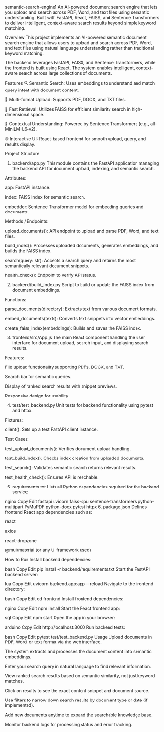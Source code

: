 semantic-search-engine1
An AI-powered document search engine that lets you upload and search across PDF, Word, and text files using semantic understanding. Built with FastAPI, React, FAISS, and Sentence Transformers to deliver intelligent, context-aware search results beyond simple keyword matching.

Overview
This project implements an AI-powered semantic document search engine that allows users to upload and search across PDF, Word, and text files using natural language understanding rather than traditional keyword matching.

The backend leverages FastAPI, FAISS, and Sentence Transformers, while the frontend is built using React. The system enables intelligent, context-aware search across large collections of documents.

Features
🔍 Semantic Search: Uses embeddings to understand and match query intent with document content.

📄 Multi-format Upload: Supports PDF, DOCX, and TXT files.

🚀 Fast Retrieval: Utilizes FAISS for efficient similarity search in high-dimensional space.

🧠 Contextual Understanding: Powered by Sentence Transformers (e.g., all-MiniLM-L6-v2).

🌐 Interactive UI: React-based frontend for smooth upload, query, and results display.

Project Structure
1. backend/app.py
This module contains the FastAPI application managing the backend API for document upload, indexing, and semantic search.

Attributes:

app: FastAPI instance.

index: FAISS index for semantic search.

embedder: Sentence Transformer model for embedding queries and documents.

Methods / Endpoints:

upload_documents(): API endpoint to upload and parse PDF, Word, and text files.

build_index(): Processes uploaded documents, generates embeddings, and builds the FAISS index.

search(query: str): Accepts a search query and returns the most semantically relevant document snippets.

health_check(): Endpoint to verify API status.

2. backend/build_index.py
Script to build or update the FAISS index from document embeddings.

Functions:

parse_documents(directory): Extracts text from various document formats.

embed_documents(texts): Converts text snippets into vector embeddings.

create_faiss_index(embeddings): Builds and saves the FAISS index.

3. frontend/src/App.js
The main React component handling the user interface for document upload, search input, and displaying search results.

Features:

File upload functionality supporting PDFs, DOCX, and TXT.

Search bar for semantic queries.

Display of ranked search results with snippet previews.

Responsive design for usability.

4. test/test_backend.py
Unit tests for backend functionality using pytest and httpx.

Fixtures:

client(): Sets up a test FastAPI client instance.

Test Cases:

test_upload_documents(): Verifies document upload handling.

test_build_index(): Checks index creation from uploaded documents.

test_search(): Validates semantic search returns relevant results.

test_health_check(): Ensures API is reachable.

5. requirements.txt
Lists all Python dependencies required for the backend service:

nginx
Copy
Edit
fastapi
uvicorn
faiss-cpu
sentence-transformers
python-multipart
PyMuPDF
python-docx
pytest
httpx
6. package.json
Defines frontend React app dependencies such as:

react

axios

react-dropzone

@mui/material (or any UI framework used)

How to Run
Install backend dependencies:

bash
Copy
Edit
pip install -r backend/requirements.txt
Start the FastAPI backend server:

lua
Copy
Edit
uvicorn backend.app:app --reload
Navigate to the frontend directory:

bash
Copy
Edit
cd frontend
Install frontend dependencies:

nginx
Copy
Edit
npm install
Start the React frontend app:

sql
Copy
Edit
npm start
Open the app in your browser:

arduino
Copy
Edit
http://localhost:3000
Run backend tests:

bash
Copy
Edit
pytest test/test_backend.py
Usage
Upload documents in PDF, Word, or text format via the web interface.

The system extracts and processes the document content into semantic embeddings.

Enter your search query in natural language to find relevant information.

View ranked search results based on semantic similarity, not just keyword matches.

Click on results to see the exact content snippet and document source.

Use filters to narrow down search results by document type or date (if implemented).

Add new documents anytime to expand the searchable knowledge base.

Monitor backend logs for processing status and error tracking.
